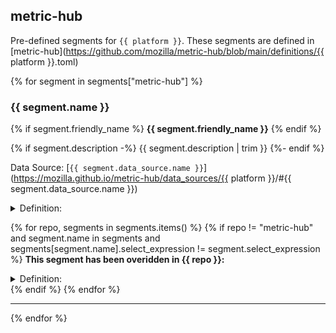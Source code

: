 ## metric-hub

Pre-defined segments for `{{ platform }}`. These segments are defined in [metric-hub](https://github.com/mozilla/metric-hub/blob/main/definitions/{{ platform }}.toml)

{% for segment in segments["metric-hub"] %}
### {{ segment.name }}

{% if segment.friendly_name %}
**{{ segment.friendly_name }}**
{% endif %}

{% if segment.description -%}
{{ segment.description | trim }}
{%- endif %}

Data Source: [`{{ segment.data_source.name }}`](https://mozilla.github.io/metric-hub/data_sources/{{ platform }}/#{{ segment.data_source.name }})

<details>
<summary>Definition:</summary>

```sql
{{ segment.select_expression | trim }}
```
</details>

{% for repo, segments in segments.items() %}
{% if repo != "metric-hub" and segment.name in segments and segments[segment.name].select_expression != segment.select_expression %}
**This segment has been overidden in {{ repo }}:**
<details>
<summary>Definition:</summary>

```sql
{{ segments[segment.name].select_expression | trim }}
```
</details>
{% endif %}
{% endfor %}

---

{% endfor %}
